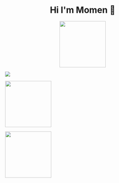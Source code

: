 <h1 align="center">Hi I'm Momen 👋</h1>
 <p align="center">
   <a href="https://www.facebook.com/momen.essa594"><img src="https://kgo.googleusercontent.com/profile_vrt_raw_bytes_1587515400_10885.png" width=150/></a>
 
   <a href="https://www.linkedin.com/in/momenaboessa"><img src="https://img.shields.io/badge/linkedin-%230177B5?style=flat&logo=linkedin&logoColor=white"></a>

   <a href="https://www.youtube.com/momenaboessa"><img src="https://www.ottawapolice.ca/en/crime/resources/Wanted-2019/flat1000x1000075f.u7.jpg" width=150/></a>
  
   <a href="https://www.instagram.com/momenaboessa1"><img src="https://www.pngitem.com/pimgs/m/184-1847294_ai-instagram-hd-png-download.png" width=150/></a>
 </p>


<!--
**momenaboessa/momenaboessa** is a ✨ _special_ ✨ repository because its `README.md` (this file) appears on your GitHub profile.

Here are some ideas to get you started:

- 🔭 I’m currently working on ...
- 🌱 I’m currently learning ...
- 👯 I’m looking to collaborate on ...
- 🤔 I’m looking for help with ...
- 💬 Ask me about ...
- 📫 How to reach me: ...
- 😄 Pronouns: ...
- ⚡ Fun fact: ...
-->
